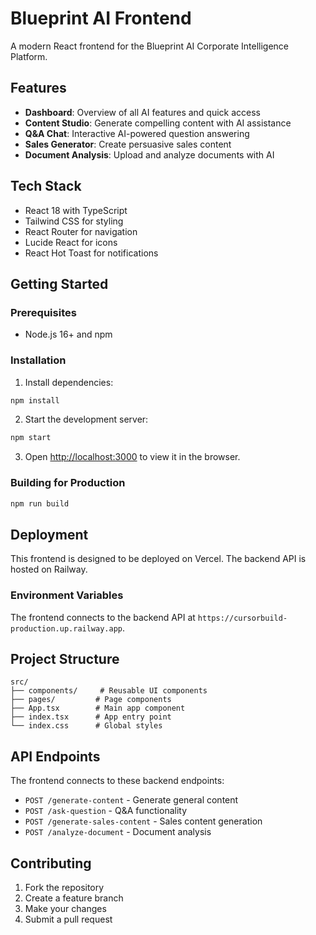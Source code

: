 # Blueprint AI Frontend

A modern React frontend for the Blueprint AI Corporate Intelligence Platform.

## Features

- **Dashboard**: Overview of all AI features and quick access
- **Content Studio**: Generate compelling content with AI assistance
- **Q&A Chat**: Interactive AI-powered question answering
- **Sales Generator**: Create persuasive sales content
- **Document Analysis**: Upload and analyze documents with AI

## Tech Stack

- React 18 with TypeScript
- Tailwind CSS for styling
- React Router for navigation
- Lucide React for icons
- React Hot Toast for notifications

## Getting Started

### Prerequisites

- Node.js 16+ and npm

### Installation

1. Install dependencies:
```bash
npm install
```

2. Start the development server:
```bash
npm start
```

3. Open [http://localhost:3000](http://localhost:3000) to view it in the browser.

### Building for Production

```bash
npm run build
```

## Deployment

This frontend is designed to be deployed on Vercel. The backend API is hosted on Railway.

### Environment Variables

The frontend connects to the backend API at `https://cursorbuild-production.up.railway.app`.

## Project Structure

```
src/
├── components/     # Reusable UI components
├── pages/         # Page components
├── App.tsx        # Main app component
├── index.tsx      # App entry point
└── index.css      # Global styles
```

## API Endpoints

The frontend connects to these backend endpoints:

- `POST /generate-content` - Generate general content
- `POST /ask-question` - Q&A functionality
- `POST /generate-sales-content` - Sales content generation
- `POST /analyze-document` - Document analysis

## Contributing

1. Fork the repository
2. Create a feature branch
3. Make your changes
4. Submit a pull request 